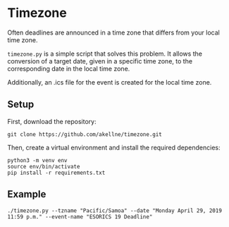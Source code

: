 # Timezone

Often deadlines are announced in a time zone that differs from your local time
zone.

`timezone.py` is a simple script that solves this problem. It allows the
conversion of a target date, given in a specific time zone, to the
corresponding date in the local time zone.

Additionally, an .ics file for the event is created for the local time zone.


## Setup

First, download the repository:

```
git clone https://github.com/akellne/timezone.git
```

Then, create a virtual environment and install the required dependencies:

```
python3 -m venv env
source env/bin/activate
pip install -r requirements.txt
```


## Example

```
./timezone.py --tzname "Pacific/Samoa" --date "Monday April 29, 2019 11:59 p.m." --event-name "ESORICS 19 Deadline"
```
